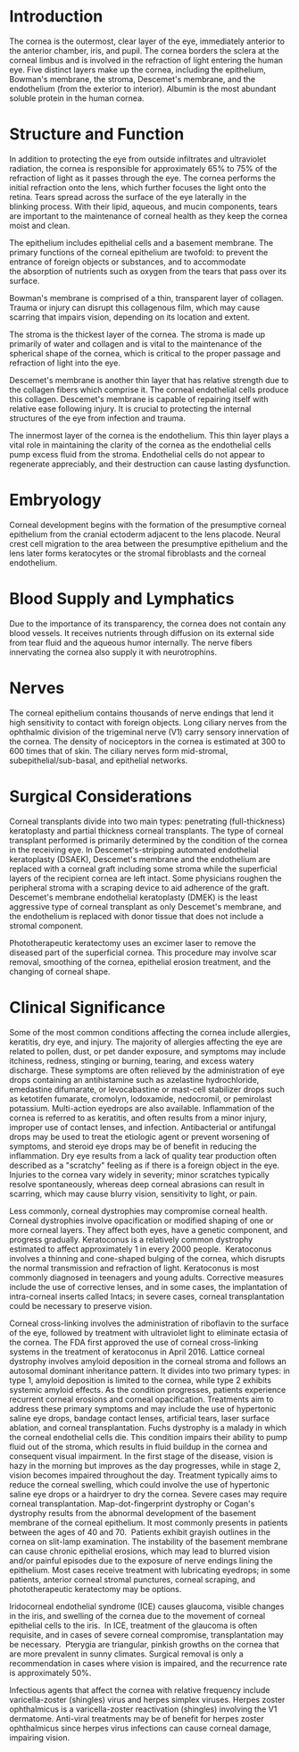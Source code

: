 # Introduction

The cornea is the outermost, clear layer of the eye, immediately anterior to the anterior chamber, iris, and pupil. The cornea borders the sclera at the corneal limbus and is involved in the refraction of light entering the human eye. Five distinct layers make up the cornea, including the epithelium, Bowman's membrane, the stroma, Descemet's membrane, and the endothelium (from the exterior to interior). Albumin is the most abundant soluble protein in the human cornea.

# Structure and Function

In addition to protecting the eye from outside infiltrates and ultraviolet radiation, the cornea is responsible for approximately 65% to 75% of the refraction of light as it passes through the eye. The cornea performs the initial refraction onto the lens, which further focuses the light onto the retina. Tears spread across the surface of the eye laterally in the blinking process. With their lipid, aqueous, and mucin components, tears are important to the maintenance of corneal health as they keep the cornea moist and clean.

The epithelium includes epithelial cells and a basement membrane. The primary functions of the corneal epithelium are twofold: to prevent the entrance of foreign objects or substances, and to accommodate the absorption of nutrients such as oxygen from the tears that pass over its surface.

Bowman's membrane is comprised of a thin, transparent layer of collagen. Trauma or injury can disrupt this collagenous film, which may cause scarring that impairs vision, depending on its location and extent.

The stroma is the thickest layer of the cornea. The stroma is made up primarily of water and collagen and is vital to the maintenance of the spherical shape of the cornea, which is critical to the proper passage and refraction of light into the eye.

Descemet's membrane is another thin layer that has relative strength due to the collagen fibers which comprise it. The corneal endothelial cells produce this collagen. Descemet's membrane is capable of repairing itself with relative ease following injury. It is crucial to protecting the internal structures of the eye from infection and trauma.

The innermost layer of the cornea is the endothelium. This thin layer plays a vital role in maintaining the clarity of the cornea as the endothelial cells pump excess fluid from the stroma. Endothelial cells do not appear to regenerate appreciably, and their destruction can cause lasting dysfunction.

# Embryology

Corneal development begins with the formation of the presumptive corneal epithelium from the cranial ectoderm adjacent to the lens placode. Neural crest cell migration to the area between the presumptive epithelium and the lens later forms keratocytes or the stromal fibroblasts and the corneal endothelium.

# Blood Supply and Lymphatics

Due to the importance of its transparency, the cornea does not contain any blood vessels. It receives nutrients through diffusion on its external side from tear fluid and the aqueous humor internally. The nerve fibers innervating the cornea also supply it with neurotrophins.

# Nerves

The corneal epithelium contains thousands of nerve endings that lend it high sensitivity to contact with foreign objects. Long ciliary nerves from the ophthalmic division of the trigeminal nerve (V1) carry sensory innervation of the cornea. The density of nociceptors in the cornea is estimated at 300 to 600 times that of skin. The ciliary nerves form mid-stromal, subepithelial/sub-basal, and epithelial networks.

# Surgical Considerations

Corneal transplants divide into two main types: penetrating (full-thickness) keratoplasty and partial thickness corneal transplants. The type of corneal transplant performed is primarily determined by the condition of the cornea in the receiving eye. In Descemet's-stripping automated endothelial keratoplasty (DSAEK), Descemet's membrane and the endothelium are replaced with a corneal graft including some stroma while the superficial layers of the recipient cornea are left intact. Some physicians roughen the peripheral stroma with a scraping device to aid adherence of the graft. Descemet's membrane endothelial keratoplasty (DMEK) is the least aggressive type of corneal transplant as only Descemet's membrane, and the endothelium is replaced with donor tissue that does not include a stromal component.

Phototherapeutic keratectomy uses an excimer laser to remove the diseased part of the superficial cornea. This procedure may involve scar removal, smoothing of the cornea, epithelial erosion treatment, and the changing of corneal shape.

# Clinical Significance

Some of the most common conditions affecting the cornea include allergies, keratitis, dry eye, and injury. The majority of allergies affecting the eye are related to pollen, dust, or pet dander exposure, and symptoms may include itchiness, redness, stinging or burning, tearing, and excess watery discharge. These symptoms are often relieved by the administration of eye drops containing an antihistamine such as azelastine hydrochloride, emedastine difumarate, or levocabastine or mast-cell stabilizer drops such as ketotifen fumarate, cromolyn, lodoxamide, nedocromil, or pemirolast potassium. Multi-action eyedrops are also available. Inflammation of the cornea is referred to as keratitis, and often results from a minor injury, improper use of contact lenses, and infection. Antibacterial or antifungal drops may be used to treat the etiologic agent or prevent worsening of symptoms, and steroid eye drops may be of benefit in reducing the inflammation. Dry eye results from a lack of quality tear production often described as a "scratchy" feeling as if there is a foreign object in the eye.  Injuries to the cornea vary widely in severity; minor scratches typically resolve spontaneously, whereas deep corneal abrasions can result in scarring, which may cause blurry vision, sensitivity to light, or pain.

Less commonly, corneal dystrophies may compromise corneal health. Corneal dystrophies involve opacification or modified shaping of one or more corneal layers. They affect both eyes, have a genetic component, and progress gradually. Keratoconus is a relatively common dystrophy estimated to affect approximately 1 in every 2000 people.  Keratoconus involves a thinning and cone-shaped bulging of the cornea, which disrupts the normal transmission and refraction of light. Keratoconus is most commonly diagnosed in teenagers and young adults. Corrective measures include the use of corrective lenses, and in some cases, the implantation of intra-corneal inserts called Intacs; in severe cases, corneal transplantation could be necessary to preserve vision.

Corneal cross-linking involves the administration of riboflavin to the surface of the eye, followed by treatment with ultraviolet light to eliminate ectasia of the cornea. The FDA first approved the use of corneal cross-linking systems in the treatment of keratoconus in April 2016. Lattice corneal dystrophy involves amyloid deposition in the corneal stroma and follows an autosomal dominant inheritance pattern. It divides into two primary types: in type 1, amyloid deposition is limited to the cornea, while type 2 exhibits systemic amyloid effects. As the condition progresses, patients experience recurrent corneal erosions and corneal opacification. Treatments aim to address these primary symptoms and may include the use of hypertonic saline eye drops, bandage contact lenses, artificial tears, laser surface ablation, and corneal transplantation. Fuchs dystrophy is a malady in which the corneal endothelial cells die. This condition impairs their ability to pump fluid out of the stroma, which results in fluid buildup in the cornea and consequent visual impairment. In the first stage of the disease, vision is hazy in the morning but improves as the day progresses, while in stage 2, vision becomes impaired throughout the day. Treatment typically aims to reduce the corneal swelling, which could involve the use of hypertonic saline eye drops or a hairdryer to dry the cornea. Severe cases may require corneal transplantation. Map-dot-fingerprint dystrophy or Cogan's dystrophy results from the abnormal development of the basement membrane of the corneal epithelium. It most commonly presents in patients between the ages of 40 and 70.  Patients exhibit grayish outlines in the cornea on slit-lamp examination. The instability of the basement membrane can cause chronic epithelial erosions, which may lead to blurred vision and/or painful episodes due to the exposure of nerve endings lining the epithelium. Most cases receive treatment with lubricating eyedrops; in some patients, anterior corneal stromal punctures, corneal scraping, and phototherapeutic keratectomy may be options.

Iridocorneal endothelial syndrome (ICE) causes glaucoma, visible changes in the iris, and swelling of the cornea due to the movement of corneal epithelial cells to the iris.  In ICE, treatment of the glaucoma is often requisite, and in cases of severe corneal compromise, transplantation may be necessary.  Pterygia are triangular, pinkish growths on the cornea that are more prevalent in sunny climates. Surgical removal is only a recommendation in cases where vision is impaired, and the recurrence rate is approximately 50%.

Infectious agents that affect the cornea with relative frequency include varicella-zoster (shingles) virus and herpes simplex viruses. Herpes zoster ophthalmicus is a varicella-zoster reactivation (shingles) involving the V1 dermatome. Anti-viral treatments may be of benefit for herpes zoster ophthalmicus since herpes virus infections can cause corneal damage, impairing vision.